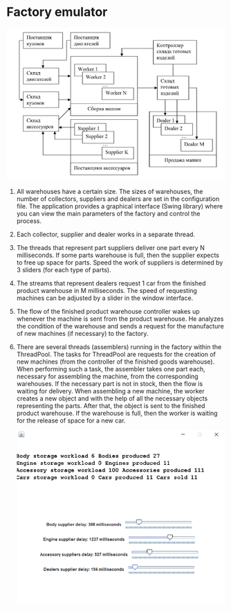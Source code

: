 # Factory emulator

![](/images/factory_scheme.png)

1. All warehouses have a certain size. The sizes
   of warehouses, the number of collectors, suppliers and dealers are set in the configuration file. The application provides a graphical interface (Swing library) where you can view the main parameters of the factory and control the process.

2. Each collector, supplier and dealer works in a separate thread.

3. The threads that represent part suppliers deliver one part every N milliseconds. If some parts warehouse is full, then the supplier expects
   to free up space for parts. Speed
   the work of suppliers is determined by 3 sliders (for each type of parts).

4. The streams that represent dealers request 1 car from the finished product warehouse in M milliseconds. The speed of requesting machines can be adjusted by a slider in the window interface.

5. The flow of the finished product warehouse controller wakes up whenever
   the machine is sent from the product warehouse. He analyzes the condition of the warehouse and sends a request for the manufacture of new machines (if necessary) to the factory.

6. There are several threads (assemblers) running in the factory within the ThreadPool.
   The tasks for ThreadPool are requests for the creation of new machines (from the controller of the finished goods warehouse). When performing such a task, the assembler
   takes one part each, necessary for assembling the machine, from the corresponding warehouses. If the necessary part is not in stock, then the flow is waiting for delivery. When assembling a new machine, the worker creates a new object and with the help
   of all the necessary objects representing the parts. After that, the object is sent to the finished product warehouse. If the warehouse is full, then the worker is waiting
   for the release of space for a new car.
   
   ![](/images/mainframe.png)

